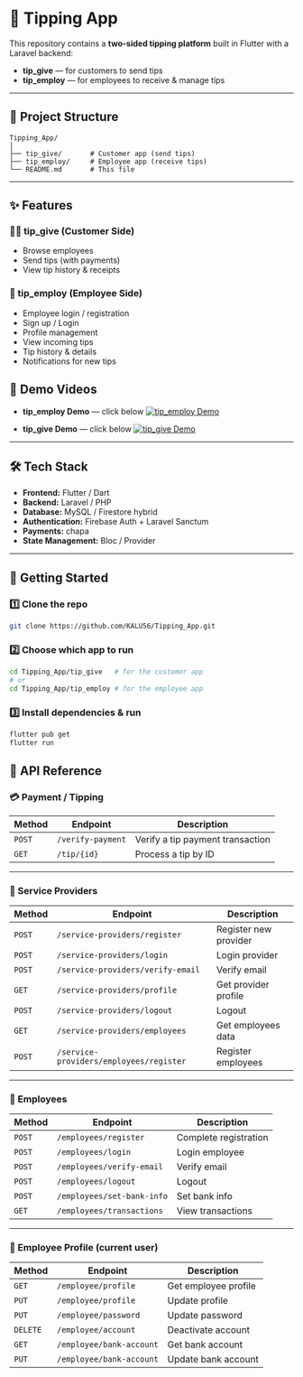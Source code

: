 # 💸 Tipping App

This repository contains a **two-sided tipping platform** built in Flutter with a Laravel backend:

* **tip_give** — for customers to send tips
* **tip_employ** — for employees to receive & manage tips

---

## 📂 Project Structure

```
Tipping_App/
│
├── tip_give/       # Customer app (send tips)
├── tip_employ/     # Employee app (receive tips)
└── README.md       # This file
```

---

## ✨ Features

### 🧑‍💼 tip_give (Customer Side)

* Browse employees
* Send tips (with payments)
* View tip history & receipts

### 👔 tip_employ (Employee Side)

* Employee login / registration
* Sign up / Login
* Profile management
* View incoming tips
* Tip history & details
* Notifications for new tips


## 🎥 Demo Videos

* **tip_employ Demo** — click below
  [![tip\_employ Demo](https://img.youtube.com/vi/dALlBdwtitY/0.jpg)](https://youtube.com/shorts/dALlBdwtitY)

* **tip_give Demo** — click below
  [![tip\_give Demo](https://img.youtube.com/vi/GKrOXeTtU4A/0.jpg)](https://youtube.com/shorts/GKrOXeTtU4A)

---

## 🛠️ Tech Stack

* **Frontend:** Flutter / Dart
* **Backend:** Laravel / PHP
* **Database:** MySQL / Firestore hybrid
* **Authentication:** Firebase Auth + Laravel Sanctum
* **Payments:**  chapa
* **State Management:** Bloc / Provider

---

## 🚀 Getting Started

### 1️⃣ Clone the repo

```bash
git clone https://github.com/KALU56/Tipping_App.git
```

### 2️⃣ Choose which app to run

```bash
cd Tipping_App/tip_give   # for the customer app  
# or  
cd Tipping_App/tip_employ # for the employee app
```

### 3️⃣ Install dependencies & run

```bash
flutter pub get
flutter run
```



## 📡 API Reference


### 💳 Payment / Tipping

| Method | Endpoint          | Description                      |
| ------ | ----------------- | -------------------------------- |
| `POST` | `/verify-payment` | Verify a tip payment transaction |
| `GET`  | `/tip/{id}`       | Process a tip by ID              |

---

### 🏢 Service Providers

| Method  | Endpoint                                       | Description         
| ------- | ---------------------------------------------- | --------------------- 
| `POST`  | `/service-providers/register`                  | Register new provider 
| `POST`  | `/service-providers/login`                     | Login provider    
| `POST`  | `/service-providers/verify-email`              | Verify email     
| `GET`   | `/service-providers/profile`                   | Get provider profile
| `POST`  | `/service-providers/logout`                    | Logout               
| `GET`   | `/service-providers/employees`                 | Get employees data   
| `POST`  | `/service-providers/employees/register`        | Register employees    


---

### 👔 Employees

| Method | Endpoint                   | Description         
| ------ | -------------------------- | --------------------- 
| `POST` | `/employees/register`      | Complete registration 
| `POST` | `/employees/login`         | Login employee     
| `POST` | `/employees/verify-email`  | Verify email         
| `POST` | `/employees/logout`        | Logout               
| `POST` | `/employees/set-bank-info` | Set bank info         
| `GET`  | `/employees/transactions`  | View transactions     

---

### 👤 Employee Profile (current user)

| Method   | Endpoint                 | Description          
| -------- | ------------------------ | -------------------- 
| `GET`    | `/employee/profile`      | Get employee profile 
| `PUT`    | `/employee/profile`      | Update profile       
| `PUT`    | `/employee/password`     | Update password      
| `DELETE` | `/employee/account`      | Deactivate account   
| `GET`    | `/employee/bank-account` | Get bank account     
| `PUT`    | `/employee/bank-account` | Update bank account  


